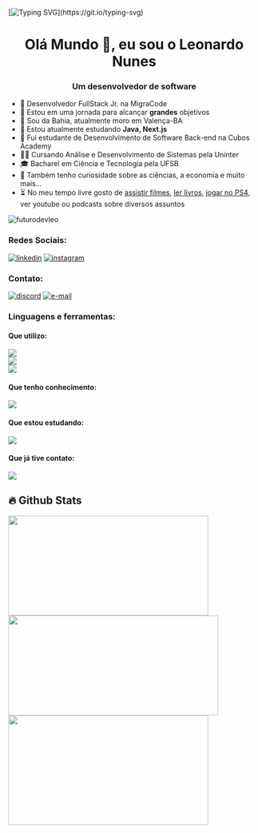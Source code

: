 [![Typing SVG](https://readme-typing-svg.demolab.com?font=White+Rabbit&pause=1000&color=34C924&width=435&lines=Wake+up%2C+Neo...;The+Matrix+has+you...;Follow+the+white+rabbit.)](https://git.io/typing-svg)

<h1 align="center">Olá Mundo 👋, eu sou o Leonardo Nunes</h1>
<h3 align="center">Um desenvolvedor de software</h3>

-  💼 Desenvolvedor FullStack Jr. na MigraCode
-  🔭 Estou em uma jornada para alcançar **grandes** objetivos
-  📍 Sou da Bahia, atualmente moro em Valença-BA
-  🌱 Estou atualmente estudando **Java, Next.js**
-  🧠 Fui estudante de Desenvolvimento de Software Back-end na Cubos Academy
-  👨‍🎓 Cursando Análise e Desenvolvimento de Sistemas pela Uninter
-  🎓 Bacharel em Ciência e Tecnologia pela UFSB 
-  🔎 Também tenho curiosidade sobre as ciências, a economia e muito mais...
-  ⏳ No meu tempo livre gosto de [assistir filmes](https://letterboxd.com/leonunes/), [ler livros](https://www.skoob.com.br/usuario/1639942), [jogar no PS4](https://psnprofiles.com/Juha_bach7), ver youtube ou podcasts sobre diversos assuntos

<p align="left"> <img src="https://komarev.com/ghpvc/?username=futurodevleo&label=Profile%20views&color=0e75b6&style=flat" alt="futurodevleo" /> </p>

<h3 align="left">Redes Sociais:</h3>
<p align="left">
<a href="https://linkedin.com/in/leonardo-nunes-dev" target="blank"><img src="https://skillicons.dev/icons?i=linkedin" alt="linkedin" /></a>
<a href="https://instagram.com/leonnunes07" target="blank"><img src="https://skillicons.dev/icons?i=instagram" alt="instagram" /></a>
</p>

<h3 align="left">Contato:</h3>
<p align="left">
<a href="https://discord.com/users/726271049209086094" target="blank"><img src="https://skillicons.dev/icons?i=discord" alt="discord" /></a>
<a href="mailto:leonunes07@outlook.com" target="blank"><img src="https://skillicons.dev/icons?i=gmail" alt="e-mail" /></a>
</p>

<h3 align="left">Linguagens e ferramentas:</h3>
<h4 align="left">Que utilizo:</h4>
<p align="left">
  <a href="https://skillicons.dev">
    <img src="https://skillicons.dev/icons?i=nodejs,typescript,js,nestjs,react,vite" /><br>
    <img src="https://skillicons.dev/icons?i=postgresql,mongodb,mysql,jest,vitest,docker" /><br>
    <img src="https://skillicons.dev/icons?i=git,vscode,postman" />
  </a>
</p>
<h4 align="left">Que tenho conhecimento:</h4>
<p align="left">
  <a href="https://skillicons.dev">
    <img src="https://skillicons.dev/icons?i=html,css,py,c,wordpress,express" /><br>
  </a>
</p>
<h4 align="left">Que estou estudando:</h4>
<p align="left">
  <a href="https://skillicons.dev">
    <img src="https://skillicons.dev/icons?i=java,nextjs,adonis" />
  </a>
</p>
<h4 align="left">Que já tive contato:</h4>
<p align="left">
  <a href="https://skillicons.dev">
    <img src="https://skillicons.dev/icons?i=aws,raspberrypi" />
  </a>
</p>

## 🔥 Github Stats

<div align="left">
<img height="200px" width="400" src="http://github-profile-summary-cards.vercel.app/api/cards/stats?username=dev-leonunes&theme=radical">
<!--  <img height="200px" width="400" src="https://github-readme-stats.vercel.app/api?username=dev-leonunes&show_icons=true&count_private=true&theme=radical&rank_icon=github"> -->
<img height="200px" width="420" src="http://github-readme-streak-stats.herokuapp.com?user=dev-leonunes&theme=radical&mode=weekly&hide_border=true">
<img height="220px" width="400" src="https://github-readme-stats.vercel.app/api/top-langs/?username=dev-leonunes&show_icons=true&theme=radical&layout=compact&langs_count=8&hide_border=true">
</div>

